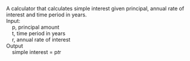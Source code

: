 A calculator that calculates simple interest given principal, annual rate of interest and time period in years.  
Input:  
&nbsp;&nbsp;&nbsp;&nbsp;p, principal amount  
&nbsp;&nbsp;&nbsp;&nbsp;t, time period in years  
&nbsp;&nbsp;&nbsp;&nbsp;r, annual rate of interest  
Output   
&nbsp;&nbsp;&nbsp;&nbsp;simple interest = p*t*r
